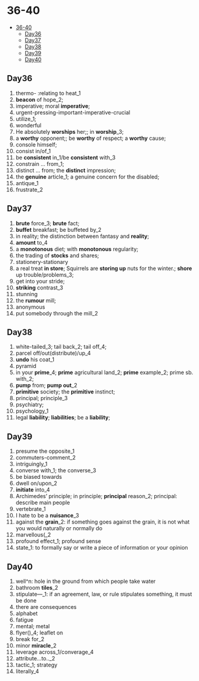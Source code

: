# 36-40

- [36-40](#36-40)
  - [Day36](#day36)
  - [Day37](#day37)
  - [Day38](#day38)
  - [Day39](#day39)
  - [Day40](#day40)

## Day36

1. thermo- :relating to heat_1
2. **beacon** of hope_2;
3. imperative; moral **imperative**;
4. urgent-pressing-important-imperative-crucial
5. utilize_1;
6. wonderful
7. He absolutely **worships** her;; in **worship**_3;
8. a **worthy** opponent;; be **worthy** of respect; a **worthy** cause;
9. console himself;
10. consist in/of_1
11. be **consistent** in_1/be **consistent** with_3
12. constrain ... from_1;
13. distinct ... from; the **distinct** impression;
14. the **genuine** article_1; a genuine concern for the disabled;
15. antique_1
16. frustrate_2

## Day37

1. **brute** force_3; **brute** fact;
2. **buffet** breakfast; be buffeted by_2
3. in reality; the distinction between fantasy and **reality**;
4. **amount** to_4
5. a **monotonous** diet; with **monotonous** regularity;
6. the trading of **stocks** and shares;
7. stationery-stationary
8. a real treat **in store**; Squirrels are **storing up** nuts for the winter.; **shore** up trouble/problems_3;
9. get into your stride;
10. **striking** contrast_3
11. stunning
12. the **rumour** mill;
13. anonymous
14. put somebody through the mill_2

## Day38

1. white-tailed_3; tail back_2; tail off_4;
2. parcel off/out(distribute)/up_4
3. **undo** his coat_1
4. pyramid
5. in your **prime**_4; **prime** agricultural land_2; **prime** example_2; prime sb. with_2;
6. **pump** from; **pump out**_2
7. **primitive** society; the **primitive** instinct;
8. principal; principle_3
9. psychiatry;
10. psychology_1
11. legal **liability**;  **liabilities**; be a **liability**;

## Day39

1. presume the opposite_1
2. commuters-comment_2
3. intriguingly_1
4. converse with_1; the converse_3
5. be biased towards
6. dwell on/upon_2
7. **initiate** into_4
8. Archimedes’ principle; in principle; **principal** reason_2; principal: describe main people
9. vertebrate_1
10. I hate to be a **nuisance**_3
11. against the **grain**_2: if something goes against the grain, it is not what you would naturally or normally do
12. marvellous(_2
13. profound effect_1; profound sense
14. state_1: to formally say or write a piece of information or your opinion

## Day40

1. well^n: hole in the ground from which people take water
2. bathroom **tiles**_2
3. stipulate—_1: if an agreement, law, or rule stipulates something, it must be done
4. there are consequences
5. alphabet
6. fatigue
7. mental; metal
8. flyer()_4; leaflet on
9. break for_2
10. minor **miracle**_2
11. leverage across_1/converage_4
12. attribute...to.._2
13. tactic_1; strategy
14. literally_4
